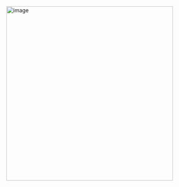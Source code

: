 <img width="436" height="458" alt="image" src="https://github.com/user-attachments/assets/25a2a94c-f3f9-4825-8ba2-2509efbda489" />

